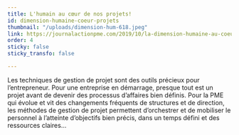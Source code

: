 ```yaml
---
title: L'humain au cœur de nos projets!
id: dimension-humaine-coeur-projets
thumbnail: "/uploads/dimension-hum-618.jpeg"
link: https://journalactionpme.com/2019/10/la-dimension-humaine-au-coeur-de-nos-projets/
order: 4
sticky: false
sticky_transfo: false

---
```

Les techniques de gestion de projet sont des outils précieux pour l’entrepreneur. Pour une entreprise en démarrage, presque tout est un projet avant de devenir des processus d’affaires bien définis. Pour la PME qui évolue et vit des changements fréquents de structures et de direction, les méthodes de gestion de projet permettent d’orchestrer et de mobiliser le personnel à l’atteinte d’objectifs bien précis, dans un temps défini et des ressources claires...
